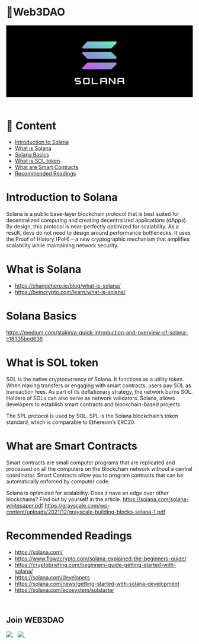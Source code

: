 # 🚀Web3DAO
<div align="center">
  <img src="./solana.jpg">
</div>
<br/>

# 📄 Content

- [Introduction to Solana](#Introduction-to-Solana)
- [What is Solana](#What-is-Solana)
- [Solana Basics](#Solana-Basics)
- [What is SOL token](#What-is-SOL-token)
- [What are Smart Contracts](#What-are-Smart-Contracts)
- [Recommended Readings](#Recommended-Readings)

# Introduction to Solana
Solana is a public base-layer blockchain protocol that is best suited for decentralized computing and creating decentralized applications (dApps). By design, this protocol is near-perfectly optimized for scalability. As a result, devs do not need to design around performance bottlenecks. It uses the Proof of History (PoH) – a new cryptographic mechanism that amplifies scalability while maintaining network security.

# What is Solana
- https://changehero.io/blog/what-is-solana/
- https://beincrypto.com/learn/what-is-solana/

# Solana Basics 
https://medium.com/stakin/a-quick-introduction-and-overview-of-solana-c18335bed636

# What is SOL token

SOL is the native cryptocurrency of Solana. It functions as a utility token. 
When making transfers or engaging with smart contracts, users pay SOL as transaction fees.
As part of its deflationary strategy, the network burns SOL.
Holders of SOLs can also serve as network validators. Solana,
allows developers to establish smart contracts and blockchain-based projects.

The SPL protocol is used by SOL. SPL is the Solana blockchain’s token standard, 
which is comparable to Ethereum’s ERC20.

# What are Smart Contracts

Smart contracts are small computer programs that are replicated and processed on all the 
computers on the Blockchain network without a central coordinator. Smart Contracts allow you 
to program contracts that can be automatically enforced by computer code.



Solana is optimized for scalability. Does it have an edge over other blockchains? Find out by yourself in the article.
https://solana.com/solana-whitepaper.pdf
https://grayscale.com/wp-content/uploads/2021/12/grayscale-building-blocks-solana-1.pdf


# Recommended Readings

- https://solana.com/
- https://www.flowzcrypto.com/solana-explained-the-beginners-guide/
- https://cryptobriefing.com/beginners-guide-getting-started-with-solana/
- https://solana.com/developers
- https://solana.com/news/getting-started-with-solana-development
- https://solana.com/ecosystem/solstarter

<br/>

## Join WEB3DAO
  <a href="https://discord.io/web3dao">
    <img width="40px" src="https://www.vectorlogo.zone/logos/discordapp/discordapp-tile.svg" />
  </a>&ensp;
  <a href="https://twitter.com/Web3DAO_">
    <img width="40px" src="https://www.vectorlogo.zone/logos/twitter/twitter-official.svg" />
  </a>&ensp;
<br/><br/>
